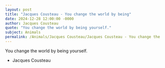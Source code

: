 ```yaml
---
layout: post
title: "Jacques Cousteau - You change the world by being"
date: 2024-12-28 12:00:00 -0000
author: Jacques Cousteau
quote: "You change the world by being yourself."
subject: Animals
permalink: /Animals/Jacques Cousteau/Jacques Cousteau - You change the world by being
---
```


You change the world by being yourself.

- Jacques Cousteau
